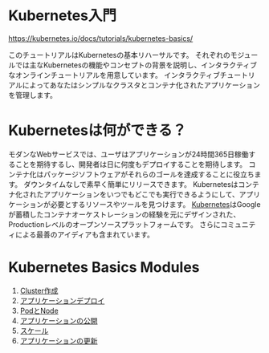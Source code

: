 Kubernetes入門
=================

https://kubernetes.io/docs/tutorials/kubernetes-basics/

このチュートリアルはKubernetesの基本リハーサルです。
それぞれのモジュールでは主なKubernetesの機能やコンセプトの背景を説明し、インタラクティブなオンラインチュートリアルを用意しています。
インタラクティブチュートリアルによってあなたはシンプルなクラスタとコンテナ化されたアプリケーションを管理します。

# Kubernetesは何ができる？

モダンなWebサービスでは、ユーザはアプリケーションが24時間365日稼働することを期待するし、開発者は日に何度もデプロイすることを期待します。
コンテナ化はパッケージソフトウェアがそれらのゴールを達成することに役立ちます。
ダウンタイムなしで素早く簡単にリリースできます。
Kubernetesはコンテナ化されたアプリケーションをいつでもどこでも実行できるようにして、アプリケーションが必要とするリソースやツールを見つけます。
[Kubernetes](http://kubernetes.io/docs/whatisk8s/)はGoogleが蓄積したコンテナオーケストレーションの経験を元にデザインされた、Productionレベルのオープンソースプラットフォームです。
さらにコミュニティによる最善のアイディアも含まれています。

# Kubernetes Basics Modules
1. [Cluster作成](1_create_a_cluster.html)
1. [アプリケーションデプロイ](2_deploy_an_app.html)
1. [PodとNode](3_explore_your_app.html)
1. [アプリケーションの公開](4_expose_your_app_publicly.html)
1. [スケール](5_scale_your_app.html)
1. [アプリケーションの更新](6_update_your_app.html)
